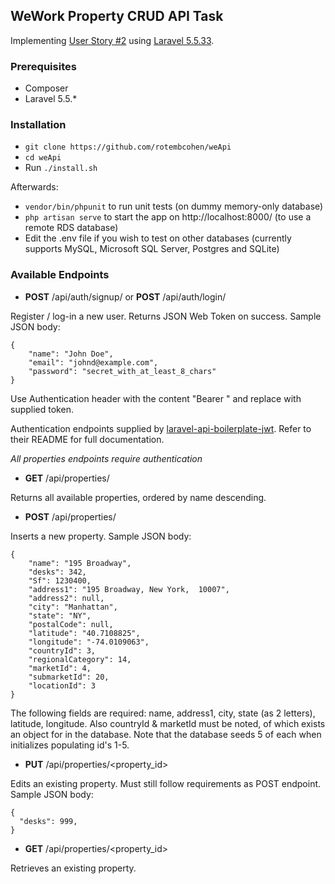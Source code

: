 ## WeWork Property CRUD API Task ##

Implementing [User Story #2](https://github.com/WeConnect/physical-systems-api-test/blob/master/docs/stories.md) using [Laravel 5.5.33](https://laravel.com/).

### Prerequisites ###
* Composer
* Laravel 5.5.*

### Installation ###

* `git clone https://github.com/rotembcohen/weApi`
* `cd weApi`
* Run `./install.sh`

Afterwards:
* `vendor/bin/phpunit` to run unit tests (on dummy memory-only database)
* `php artisan serve` to start the app on http://localhost:8000/ (to use a remote RDS database)
* Edit the .env file if you wish to test on other databases (currently supports MySQL, Microsoft SQL Server, Postgres and SQLite)

### Available Endpoints ###

* **POST** /api/auth/signup/ or **POST** /api/auth/login/

Register / log-in a new user. Returns JSON Web Token on success. Sample JSON body:
```
{
    "name": "John Doe",
    "email": "johnd@example.com",
    "password": "secret_with_at_least_8_chars"
}
```

Use Authentication header with the content "Bearer <JWT>" and replace <JWT> with supplied token.

Authentication endpoints supplied by [laravel-api-boilerplate-jwt](https://github.com/francescomalatesta/laravel-api-boilerplate-jwt). Refer to their README for full documentation.

*All properties endpoints require authentication*

* **GET** /api/properties/

Returns all available properties, ordered by name descending.

* **POST** /api/properties/

Inserts a new property. Sample JSON body:
```
{
    "name": "195 Broadway",
    "desks": 342,
    "Sf": 1230400,
    "address1": "195 Broadway, New York,  10007",
    "address2": null,
    "city": "Manhattan",
    "state": "NY",
    "postalCode": null,
    "latitude": "40.7108825",
    "longitude": "-74.0109063",
    "countryId": 3,
    "regionalCategory": 14,
    "marketId": 4,
    "submarketId": 20,
    "locationId": 3
}
```

The following fields are required:
name, address1, city, state (as 2 letters), latitude, longitude.
Also countryId & marketId must be noted, of which exists an object for in the database.
Note that the database seeds 5 of each when initializes populating id's 1-5.

* **PUT** /api/properties/<property_id>

Edits an existing property. Must still follow requirements as POST endpoint. Sample JSON body:
```
{
  "desks": 999,
}
```

* **GET** /api/properties/<property_id>

Retrieves an existing property.

